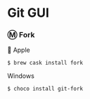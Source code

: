 # Git GUI

### :m: Fork

 Apple

```
$ brew cask install fork
```

Windows 

```
$ choco install git-fork
```

